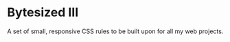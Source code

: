 Bytesized III
=============

A set of small, responsive CSS rules to  be built upon for all my web projects.
